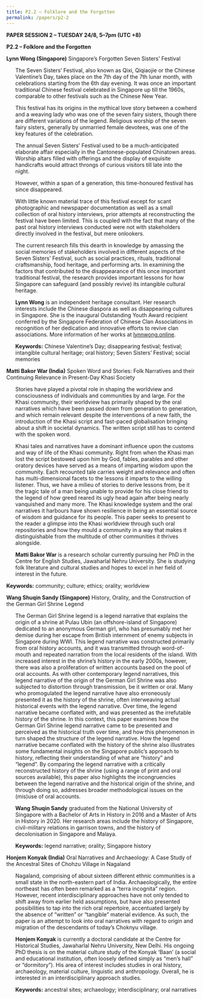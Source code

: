 ```yaml
---
title: P2.2 – Folklore and the Forgotten
permalink: /papers/p2-2
---
```


<b>PAPER SESSION 2 – TUESDAY 24/8, 5–7pm (UTC +8)</b>

<b>P2.2 – Folklore and the Forgotten</b>

<b>Lynn Wong (Singapore)</b> Singapore’s Forgotten Seven Sisters’ Festival

<ul>The Seven Sisters’ Festival, also known as Qixi, Qiqiaojie or the Chinese Valentine’s Day, takes place on the 7th day of the 7th lunar month, with celebrations starting from the 6th day evening. It was once an important traditional Chinese festival celebrated in Singapore up till the 1960s, comparable to other festivals such as the Chinese New Year.</ul>

<ul>This festival has its origins in the mythical love story between a cowherd and a weaving lady who was one of the seven fairy sisters, though there are different variations of the legend. Religious worship of the seven fairy sisters, generally by unmarried female devotees, was one of the key features of the celebration.</ul>

<ul>The annual Seven Sisters’ Festival used to be a much-anticipated elaborate affair especially in the Cantonese-populated Chinatown areas. Worship altars filled with offerings and the display of exquisite handicrafts would attract throngs of curious visitors till late into the night.</ul>

<ul>However, within a span of a generation, this time-honoured festival has since disappeared.</ul>

<ul>With little known material trace of this festival except for scant photographic and newspaper documentation as well as a small collection of oral history interviews, prior attempts at reconstructing the festival have been limited. This is coupled with the fact that many of the past oral history interviews conducted were not with stakeholders directly involved in the festival, but mere onlookers.</ul>

<ul>The current research fills this dearth in knowledge by amassing the social memories of stakeholders involved in different aspects of the Seven Sisters’ Festival, such as social practices, rituals, traditional craftsmanship, food heritage, and performing arts. In examining the factors that contributed to the disappearance of this once important traditional festival, the research provides important lessons for how Singapore can safeguard (and possibly revive) its intangible cultural heritage.</ul>

<ul><b>Lynn Wong</b> is an independent heritage consultant. Her research interests include the Chinese diaspora as well as disappearing cultures in Singapore. She is the inaugural Outstanding Youth Award recipient conferred by the Singapore Federation of Chinese Clan Associations in recognition of her dedication and innovative efforts to revive clan associations. More information of her works at <a href="https://www.lynnwong.online">lynnwong.online</a>.</ul>

<ul><b>Keywords:</b> Chinese Valentine’s Day; disappearing festival; festival; intangible cultural heritage; oral history; Seven Sisters’ Festival; social memories</ul>

<b>Matti Bakor War (India)</b> Spoken Word and Stories: Folk Narratives and their Continuing Relevance in Present-Day Khasi Society

<ul>Stories have played a pivotal role in shaping the worldview and consciousness of individuals and communities by and large. For the Khasi community, their worldview has primarily shaped by the oral narratives which have been passed down from generation to generation, and which remain relevant despite the interventions of a new faith, the introduction of the Khasi script and fast-paced globalisation bringing about a shift in societal dynamics. The written script still has to contend with the spoken word.</ul> 

<ul>Khasi tales and narratives have a dominant influence upon the customs and way of life of the Khasi community. Right from when the Khasi man lost the script bestowed upon him by God, fables, parables and other oratory devices have served as a means of imparting wisdom upon the community. Each recounted tale carries weight and relevance and often has multi-dimensional facets to the lessons it imparts to the willing listener. Thus, we have a milieu of stories to derive lessons from, be it the tragic tale of a man being unable to provide for his close friend to the legend of how greed reared its ugly head again after being nearly vanquished and many more. The Khasi knowledge system and the oral narratives it harbours have shown resilience in being an essential source of wisdom and guidance for its people. This paper seeks to present to the reader a glimpse into the Khasi worldview through such oral repositories and how they mould a community in a way that makes it distinguishable from the multitude of other communities it thrives alongside.</ul>

<ul><b>Matti Bakor War</b> is a research scholar currently pursuing her PhD in the Centre for English Studies, Jawaharlal Nehru University. She is studying folk literature and cultural studies and hopes to excel in her field of interest in the future.</ul>  

<b>Keywords:</b> community; culture; ethics; orality; worldview</ul>

<b>Wang Shuqin Sandy (Singapore)</b> History, Orality, and the Construction of the German Girl Shrine Legend

<ul>The German Girl Shrine legend is a legend narrative that explains the origin of a shrine at Pulau Ubin (an offshore-island of Singapore) dedicated to an anonymous German girl, who has presumably met her demise during her escape from British internment of enemy subjects in Singapore during WWI. This legend narrative was constructed primarily from oral history accounts, and it was transmitted through word-of-mouth and repeated narration from the local residents of the island. With increased interest in the shrine’s history in the early 2000s, however, there was also a proliferation of written accounts based on the pool of oral accounts. As with other contemporary legend narratives, this legend narrative of the origin of the German Girl Shrine was also subjected to distortion through transmission, be it written or oral. Many who promogulated the legend narrative have also erroneously presented it as the history of the shrine, often interweaving actual historical events with the legend narrative. Over time, the legend narrative became conflated with, and was presented as the irrefutable history of the shrine. In this context, this paper examines how the German Girl Shrine legend narrative came to be presented and perceived as the historical truth over time, and how this phenomenon in turn shaped the structure of the legend narrative. How the legend narrative became conflated with the history of the shrine also illustrates some fundamental insights on the Singapore public’s approach to history, reflecting their understanding of what are “history” and “legend”. By comparing the legend narrative with a critically reconstructed history of the shrine (using a range of print and oral sources available), this paper also highlights the incongruencies between the legend narrative and the historical origin of the shrine, and through doing so, addresses broader methodological issues on the (mis)use of oral accounts.</ul>

<ul><b>Wang Shuqin Sandy</b> graduated from the National University of Singapore with a Bachelor of Arts in History in 2016 and a Master of Arts in History in 2020.  Her research areas include the history of Singapore, civil-military relations in garrison towns, and the history of decolonisation in Singapore and Malaya.</ul>

<ul><b>Keywords:</b> legend narrative; orality; Singapore history</ul>

<b>Honjem Konyak (India)</b> Oral Narratives and Archaeology: A Case Study of the Ancestral Sites of Chohzu Village in Nagaland

<ul>Nagaland, comprising of about sixteen different ethnic communities is a small state in the north-eastern part of India. Archaeologically, the entire northeast has often been remarked as a “terra incognita” region. However, recent interdisciplinary approaches have not only tended to shift away from earlier held assumptions, but have also presented possibilities to tap into the rich oral repertoire, accentuated largely by the absence of “written” or “tangible” material evidence. As such, the paper is an attempt to look into oral narratives with regard to origin and migration of the descendants of today’s Choknyu village.</ul>

<ul><b>Honjem Konyak</b> is currently a doctoral candidate at the Centre for Historical Studies, Jawaharlal Nehru University, New Delhi. His ongoing PhD thesis is on the material culture study of the Konyak ‘Baan’ (a social and educational institution, often loosely defined simply as “men’s hall” or “dormitory”). His area of interest includes studies in oral history, archaeology, material culture, linguistic and anthropology. Overall, he is interested in an interdisciplinary approach studies.</ul>

<ul><b>Keywords:</b> ancestral sites; archaeology; interdisciplinary; oral narratives
